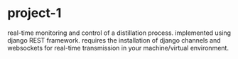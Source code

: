 # project-1
real-time monitoring and control of a distillation process. implemented using django REST framework.
requires the installation of django channels and websockets for real-time transmission in your machine/virtual environment.
